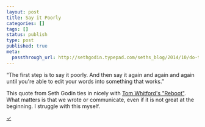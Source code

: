 ```yaml
---
layout: post
title: Say it Poorly
categories: []
tags: []
status: publish
type: post
published: true
meta:
  passthrough_url: http://sethgodin.typepad.com/seths_blog/2014/10/do-the-word.html
---
```


“The first step is to say it poorly. And then say it again and again and again until you're able to edit your words into something that works.”


This quote from Seth Godin ties in nicely with 
[Tom Whitford's "Reboot"](http://www.jethrojones.com/blog/2014/10/10/reboot-via-tom-whitford). What matters is that we wrote or communicate, even if it is not great at the beginning. I struggle with this myself.


[✓](2014/10/11/say-it-poorly)
